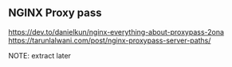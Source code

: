 ## NGINX Proxy pass

https://dev.to/danielkun/nginx-everything-about-proxypass-2ona
https://tarunlalwani.com/post/nginx-proxypass-server-paths/

NOTE: extract later
